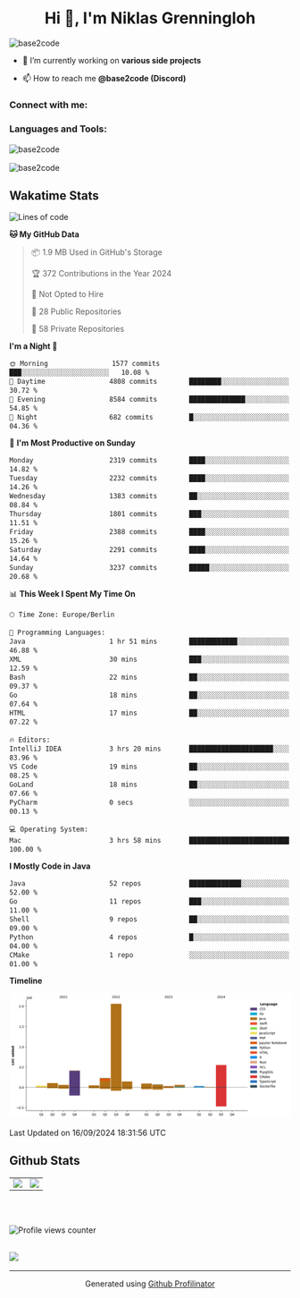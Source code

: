 <h1 align="center">Hi 👋, I'm Niklas Grenningloh</h1>
<!-- <h3 align="center">A passionate backend developer from Germany</h3> -->

<p align="left"> <img src="https://komarev.com/ghpvc/?username=base2code&label=Profile%20views&color=0e75b6&style=flat" alt="base2code" /> </p>

- 🔭 I’m currently working on **various side projects**

- 📫 How to reach me **@base2code (Discord)**

<h3 align="left">Connect with me:</h3>
<p align="left">
</p>

<h3 align="left">Languages and Tools:</h3>
<!-- <p align="left"> <a href="https://aws.amazon.com" target="_blank" rel="noreferrer"> <img src="https://raw.githubusercontent.com/devicons/devicon/master/icons/amazonwebservices/amazonwebservices-original-wordmark.svg" alt="aws" width="40" height="40"/> </a> <a href="https://www.gnu.org/software/bash/" target="_blank" rel="noreferrer"> <img src="https://www.vectorlogo.zone/logos/gnu_bash/gnu_bash-icon.svg" alt="bash" width="40" height="40"/> </a> <a href="https://dart.dev" target="_blank" rel="noreferrer"> <img src="https://www.vectorlogo.zone/logos/dartlang/dartlang-icon.svg" alt="dart" width="40" height="40"/> </a> <a href="https://www.docker.com/" target="_blank" rel="noreferrer"> <img src="https://raw.githubusercontent.com/devicons/devicon/master/icons/docker/docker-original-wordmark.svg" alt="docker" width="40" height="40"/> </a> <a href="https://www.elastic.co" target="_blank" rel="noreferrer"> <img src="https://www.vectorlogo.zone/logos/elastic/elastic-icon.svg" alt="elasticsearch" width="40" height="40"/> </a> <a href="https://www.figma.com/" target="_blank" rel="noreferrer"> <img src="https://www.vectorlogo.zone/logos/figma/figma-icon.svg" alt="figma" width="40" height="40"/> </a> <a href="https://flutter.dev" target="_blank" rel="noreferrer"> <img src="https://www.vectorlogo.zone/logos/flutterio/flutterio-icon.svg" alt="flutter" width="40" height="40"/> </a> <a href="https://cloud.google.com" target="_blank" rel="noreferrer"> <img src="https://www.vectorlogo.zone/logos/google_cloud/google_cloud-icon.svg" alt="gcp" width="40" height="40"/> </a> <a href="https://git-scm.com/" target="_blank" rel="noreferrer"> <img src="https://www.vectorlogo.zone/logos/git-scm/git-scm-icon.svg" alt="git" width="40" height="40"/> </a> <a href="https://golang.org" target="_blank" rel="noreferrer"> <img src="https://raw.githubusercontent.com/devicons/devicon/master/icons/go/go-original.svg" alt="go" width="40" height="40"/> </a> <a href="https://grafana.com" target="_blank" rel="noreferrer"> <img src="https://www.vectorlogo.zone/logos/grafana/grafana-icon.svg" alt="grafana" width="40" height="40"/> </a> <a href="https://www.java.com" target="_blank" rel="noreferrer"> <img src="https://raw.githubusercontent.com/devicons/devicon/master/icons/java/java-original.svg" alt="java" width="40" height="40"/> </a> <a href="https://www.jenkins.io" target="_blank" rel="noreferrer"> <img src="https://www.vectorlogo.zone/logos/jenkins/jenkins-icon.svg" alt="jenkins" width="40" height="40"/> </a> <a href="https://www.linux.org/" target="_blank" rel="noreferrer"> <img src="https://raw.githubusercontent.com/devicons/devicon/master/icons/linux/linux-original.svg" alt="linux" width="40" height="40"/> </a> <a href="https://mariadb.org/" target="_blank" rel="noreferrer"> <img src="https://www.vectorlogo.zone/logos/mariadb/mariadb-icon.svg" alt="mariadb" width="40" height="40"/> </a> <a href="https://www.mongodb.com/" target="_blank" rel="noreferrer"> <img src="https://raw.githubusercontent.com/devicons/devicon/master/icons/mongodb/mongodb-original-wordmark.svg" alt="mongodb" width="40" height="40"/> </a> <a href="https://www.mysql.com/" target="_blank" rel="noreferrer"> <img src="https://raw.githubusercontent.com/devicons/devicon/master/icons/mysql/mysql-original-wordmark.svg" alt="mysql" width="40" height="40"/> </a> <a href="https://www.nginx.com" target="_blank" rel="noreferrer"> <img src="https://raw.githubusercontent.com/devicons/devicon/master/icons/nginx/nginx-original.svg" alt="nginx" width="40" height="40"/> </a> <a href="https://www.postgresql.org" target="_blank" rel="noreferrer"> <img src="https://raw.githubusercontent.com/devicons/devicon/master/icons/postgresql/postgresql-original-wordmark.svg" alt="postgresql" width="40" height="40"/> </a> <a href="https://www.python.org" target="_blank" rel="noreferrer"> <img src="https://raw.githubusercontent.com/devicons/devicon/master/icons/python/python-original.svg" alt="python" width="40" height="40"/> </a> <a href="https://redis.io" target="_blank" rel="noreferrer"> <img src="https://raw.githubusercontent.com/devicons/devicon/master/icons/redis/redis-original-wordmark.svg" alt="redis" width="40" height="40"/> </a> <a href="https://spring.io/" target="_blank" rel="noreferrer"> <img src="https://www.vectorlogo.zone/logos/springio/springio-icon.svg" alt="spring" width="40" height="40"/> </a> <a href="https://www.sqlite.org/" target="_blank" rel="noreferrer"> <img src="https://www.vectorlogo.zone/logos/sqlite/sqlite-icon.svg" alt="sqlite" width="40" height="40"/> </a> <a href="https://www.tensorflow.org" target="_blank" rel="noreferrer"> <img src="https://www.vectorlogo.zone/logos/tensorflow/tensorflow-icon.svg" alt="tensorflow" width="40" height="40"/> </a> </p> -->

<p><img align="center" src="https://github-readme-stats.vercel.app/api/top-langs?username=base2code&show_icons=true&locale=en&layout=compact" alt="base2code" /></p>

<p><img align="center" src="https://github-readme-streak-stats.herokuapp.com/?user=base2code&" alt="base2code" /></p>

## Wakatime Stats

<!--START_SECTION:waka-->
![Lines of code](https://img.shields.io/badge/From%20Hello%20World%20I%27ve%20Written-3.9%20million%20lines%20of%20code-blue)

**🐱 My GitHub Data** 

> 📦 1.9 MB Used in GitHub's Storage 
 > 
> 🏆 372 Contributions in the Year 2024
 > 
> 🚫 Not Opted to Hire
 > 
> 📜 28 Public Repositories 
 > 
> 🔑 58 Private Repositories 
 > 
**I'm a Night 🦉** 

```text
🌞 Morning                1577 commits        ███░░░░░░░░░░░░░░░░░░░░░░   10.08 % 
🌆 Daytime                4808 commits        ████████░░░░░░░░░░░░░░░░░   30.72 % 
🌃 Evening                8584 commits        ██████████████░░░░░░░░░░░   54.85 % 
🌙 Night                  682 commits         █░░░░░░░░░░░░░░░░░░░░░░░░   04.36 % 
```
📅 **I'm Most Productive on Sunday** 

```text
Monday                   2319 commits        ████░░░░░░░░░░░░░░░░░░░░░   14.82 % 
Tuesday                  2232 commits        ████░░░░░░░░░░░░░░░░░░░░░   14.26 % 
Wednesday                1383 commits        ██░░░░░░░░░░░░░░░░░░░░░░░   08.84 % 
Thursday                 1801 commits        ███░░░░░░░░░░░░░░░░░░░░░░   11.51 % 
Friday                   2388 commits        ████░░░░░░░░░░░░░░░░░░░░░   15.26 % 
Saturday                 2291 commits        ████░░░░░░░░░░░░░░░░░░░░░   14.64 % 
Sunday                   3237 commits        █████░░░░░░░░░░░░░░░░░░░░   20.68 % 
```


📊 **This Week I Spent My Time On** 

```text
🕑︎ Time Zone: Europe/Berlin

💬 Programming Languages: 
Java                     1 hr 51 mins        ████████████░░░░░░░░░░░░░   46.88 % 
XML                      30 mins             ███░░░░░░░░░░░░░░░░░░░░░░   12.59 % 
Bash                     22 mins             ██░░░░░░░░░░░░░░░░░░░░░░░   09.37 % 
Go                       18 mins             ██░░░░░░░░░░░░░░░░░░░░░░░   07.64 % 
HTML                     17 mins             ██░░░░░░░░░░░░░░░░░░░░░░░   07.22 % 

🔥 Editors: 
IntelliJ IDEA            3 hrs 20 mins       █████████████████████░░░░   83.96 % 
VS Code                  19 mins             ██░░░░░░░░░░░░░░░░░░░░░░░   08.25 % 
GoLand                   18 mins             ██░░░░░░░░░░░░░░░░░░░░░░░   07.66 % 
PyCharm                  0 secs              ░░░░░░░░░░░░░░░░░░░░░░░░░   00.13 % 

💻 Operating System: 
Mac                      3 hrs 58 mins       █████████████████████████   100.00 % 
```

**I Mostly Code in Java** 

```text
Java                     52 repos            █████████████░░░░░░░░░░░░   52.00 % 
Go                       11 repos            ███░░░░░░░░░░░░░░░░░░░░░░   11.00 % 
Shell                    9 repos             ██░░░░░░░░░░░░░░░░░░░░░░░   09.00 % 
Python                   4 repos             █░░░░░░░░░░░░░░░░░░░░░░░░   04.00 % 
CMake                    1 repo              ░░░░░░░░░░░░░░░░░░░░░░░░░   01.00 % 
```



**Timeline**

![Lines of Code chart](https://raw.githubusercontent.com/base2code/base2code/main/assets/bar_graph.png)


 Last Updated on 16/09/2024 18:31:56 UTC
<!--END_SECTION:waka-->


## Github Stats  
<table><tr><td valign="top" width="50%">

<img src="https://github-readme-stats.vercel.app/api?username=base2code&show_icons=true&count_private=true&hide_border=true" align="left" style="width: 100%" />

</td><td valign="top" width="50%">

<img src="https://github-readme-stats.vercel.app/api/top-langs/?username=base2code&hide_border=true&layout=compact" align="left" style="width: 100%" />

</td></tr></table>  

<br/>  

  

<br/>  

![Profile views counter](https://komarev.com/ghpvc/?username=base2code&&style=flat-square)  
  

<br/>  

<div>
            <a href="https://paypal.me/niklasgrenningloh" target="_blank" style="display: inline-block;">
                <img
                    src="https://img.shields.io/badge/Donate-PayPal-blue.svg?style=flat-square" 
                    align="left"
                />
            </a>
<br />

----
<div align="center">Generated using <a href="https://profilinator.rishav.dev/" target="_blank">Github Profilinator</a></div>

